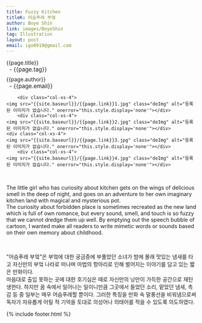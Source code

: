 ```yaml
---
title: Fuzzy Kitchen
titleK: 어슴푸레 부엌
author: Boye Shin
link: images/BoyeShin
tag: Illustration
layout: post
email: igo0919@gmail.com
---	
```


<div class="container">

<div class="deDep">
{{page.title}}<br>
<p style="font-size:15px; margin:0px; padding:0px 0px 0px 8px; margin:0px 0px 8px 0px;">- {{page.tag}}</p>
{{page.author}}<br>
<p style="font-size:15px; margin:0px; padding:0px 0px 0px 8px;">- {{page.email}}</p>
</div>


<div class="row" class="imgcolor">
	
		<div class="col-xs-4">
	<img src="{{site.baseurl}}/{{page.link}}1.jpg" class="deImg" alt="등록된 이미지가 없습니다." onerror="this.style.display='none'"></div>
		<div class="col-xs-4">
	<img src="{{site.baseurl}}/{{page.link}}2.jpg" class="deImg" alt="등록된 이미지가 없습니다." onerror="this.style.display='none'"></div>
	<div class="col-xs-4">
	<img src="{{site.baseurl}}/{{page.link}}3.jpg" class="deImg" alt="등록된 이미지가 없습니다." onerror="this.style.display='none'"></div>
		<div class="col-xs-4">
	<img src="{{site.baseurl}}/{{page.link}}4.jpg" class="deImg" alt="등록된 이미지가 없습니다." onerror="this.style.display='none'"></div>
	
</div>
<br>

<div class="det lato">



The little girl who has curiosity about kitchen gets on the wings of delicious smell in the deep of night, and goes on an adventure to her own imaginary kitchen land with magical and mysterious pot.
<br>
The curiosity about forbidden place is sometimes recreated as the new land which is full of own romance, but every sound, smell, and touch is so fuzzy that we cannot dredge them up well. By emptying out the speech bubble of cartoon, I wanted make all readers to write  mimetic words or sounds based on their own memory about childhood.



</div>

<br>

<div class="noto">

"어슴푸레 부엌"은 부엌에 대한 궁금증에 부풀었던 소녀가 밤에 몰래 맛있는 냄새를 타고 자신만의 부엌 나라로 떠나며 마법의 항아리로 인해 벌어지는 이야기를 담고 있는 짧은 만화이다.
<br>
마음대로 출입 못하는 곳에 대한 호기심은 때로 자신만의 낭만이 가득한 공간으로 재탄생한다. 하지만 꿈 속에서 일어나는 일이니만큼 그곳에서 들었던 소리, 맡았던 냄새, 촉감 등 중 일부는 매우 어슴푸레할 뿐이다. 그러한 특징을 만화 속 말풍선을 비워냄으로써 독자가 자유롭게 어릴 적 기억을 토대로 의성어나 의태어를 적을 수 있도록 의도하였다.


</div>
{% include footer.html %}
